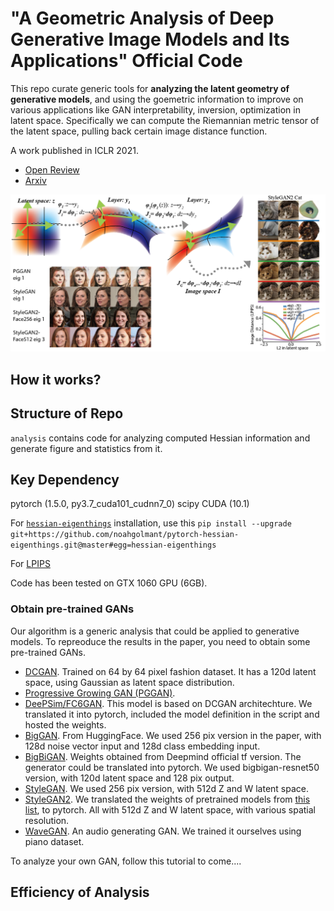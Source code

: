 # "A Geometric Analysis of Deep Generative Image Models and Its Applications" Official Code 
 
This repo curate generic tools for **analyzing the latent geometry of generative models**, and using the goemetric information to improve on various applications like GAN interpretability, inversion, optimization in latent space. Specifically we can compute the Riemannian metric tensor of the latent space, pulling back certain image distance function. 

A work published in ICLR 2021. 

* [Open Review](https://openreview.net/forum?id=GH7QRzUDdXG)
* [Arxiv](https://arxiv.org/abs/2101.06006)

![](img/title_img.png)

## How it works?


## Structure of Repo
`analysis` contains code for analyzing computed Hessian information and generate figure and statistics from it. 

## Key Dependency

pytorch (1.5.0, py3.7_cuda101_cudnn7_0)
scipy
CUDA (10.1)

For [`hessian-eigenthings`](https://github.com/noahgolmant/pytorch-hessian-eigenthings) installation, use this 
`pip install --upgrade git+https://github.com/noahgolmant/pytorch-hessian-eigenthings.git@master#egg=hessian-eigenthings`

For [LPIPS](https://github.com/richzhang/PerceptualSimilarity)

Code has been tested on GTX 1060 GPU (6GB). 


### Obtain pre-trained GANs
Our algorithm is a generic analysis that could be applied to generative models. To repreoduce the results in the paper, you need to obtain some pre-trained GANs. 

* [DCGAN](https://pytorch.org/hub/facebookresearch_pytorch-gan-zoo_dcgan/). Trained on 64 by 64 pixel fashion dataset. It has a 120d latent space, using Gaussian as latent space distribution. 
* [Progressive Growing GAN (PGGAN)](https://pytorch.org/hub/facebookresearch_pytorch-gan-zoo_pgan/). 
* [DeePSim/FC6GAN](https://lmb.informatik.uni-freiburg.de/people/dosovits/code.html). This model is based on DCGAN architechture. We translated it into pytorch, included the model definition in the script and hosted the weights. 
* [BigGAN](https://github.com/huggingface/pytorch-pretrained-BigGAN). From HuggingFace. We used 256 pix version in the paper, with 128d noise vector input and 128d class embedding input. 
* [BigBiGAN](https://tfhub.dev/deepmind/bigbigan-resnet50/1). Weights obtained from Deepmind official tf version. The generator could be translated into pytorch. We used bigbigan-resnet50 version, with 120d latent space and 128 pix output.  
* [StyleGAN](https://github.com/rosinality/style-based-gan-pytorch). We used 256 pix version, with 512d Z and W latent space. 
* [StyleGAN2](https://github.com/rosinality/stylegan2-pytorch). We translated the weights of pretrained models from [this list](https://pythonawesome.com/a-collection-of-pre-trained-stylegan-2-models-to-download), to pytorch. All with 512d Z and W latent space, with various spatial resolution. 
* [WaveGAN](https://github.com/mostafaelaraby/wavegan-pytorch/). An audio generating GAN. We trained it ourselves using piano dataset. 

To analyze your own GAN, follow this tutorial to come....

## Efficiency of Analysis